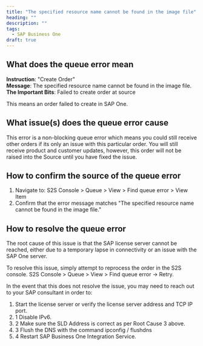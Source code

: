 ```yaml
---
title: "The specified resource name cannot be found in the image file"
heading: ""
description: ""
tags:
  - SAP Business One
draft: true
---
```


## What does the queue error mean

**Instruction**: "Create Order"  
**Message**: The specified resource name cannot be found in the image file.  
**The Important Bits**: Failed to create order at source

This means an order failed to create in SAP One.

## What issue(s) does the queue error cause

This error is a non-blocking queue error which means you could still receive other orders if its only an issue with this particular order. You will still receive product and customer updates, however, this order will not be raised into the Source until you have fixed the issue.

## How to confirm the source of the queue error

1. Navigate to: S2S Console > Queue > View > Find queue error > View Item
2. Confirm that the error message matches "The specified resource name cannot be found in the image file."

## How to resolve the queue error

The root cause of this issue is that the SAP license server cannot be reached, either due to a temporary lapse in connectivity or an issue with the SAP One server.

To resolve this issue, simply attempt to reprocess the order in the S2S console.  S2S Console > Queue > View > Find queue error -> Retry.

In the event that this does not resolve the issue, you may need to reach out to your SAP consultant in order to:

1. Start the license server or verify the license server address and TCP IP port. 
2. 1 Disable IPv6.
2. 2 Make sure the SLD Address is correct as per Root Cause 3 above.
2. 3 Flush the DNS with the command ipconfig / flushdns
2. 4 Restart SAP Business One Integration Service.